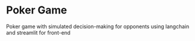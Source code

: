 # Poker Game
Poker game with simulated decision-making for opponents using langchain and streamlit for front-end
